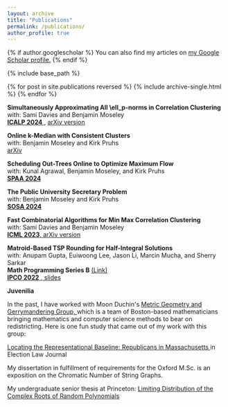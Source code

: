 ```yaml
---
layout: archive
title: "Publications"
permalink: /publications/
author_profile: true
---
```


{% if author.googlescholar %}
  You can also find my articles on <u><a href="{{author.googlescholar}}">my Google Scholar profile</a>.</u>
{% endif %}

{% include base_path %}

{% for post in site.publications reversed %}
  {% include archive-single.html %}
{% endfor %}

**Simultaneously Approximating All \ell_p-norms in Correlation Clustering**  
with: Sami Davies and Benjamin Moseley  
<a href="https://compose.ioc.ee/icalp2024/"> **ICALP 2024** </a>, <a href="https://arxiv.org/pdf/2308.01534.pdf"> arXiv version</a>  

 **Online k-Median with Consistent Clusters**  
  with: Benjamin Moseley and Kirk Pruhs  
   <a href="http://arxiv.org/abs/2303.15379"> arXiv </a> 
   
**Scheduling Out-Trees Online to Optimize Maximum Flow**  
with: Kunal Agrawal, Benjamin Moseley, and Kirk Pruhs  
<a href="https://spaa.acm.org/"> **SPAA 2024** </a>  

 **The Public University Secretary Problem**  
with: Benjamin Moseley and Kirk Pruhs  
<a href="https://epubs.siam.org/doi/10.1137/1.9781611977936"> **SOSA 2024** </a>  

**Fast Combinatorial Algorithms for Min Max Correlation Clustering**  
  with: Sami Davies and Benjamin Moseley  
 <a href="https://openreview.net/pdf?id=OUjObDqOM2"> **ICML 2023**, <a href="https://arxiv.org/abs/2301.13079"> arXiv version</a>    

**Matroid-Based TSP Rounding for Half-Integral Solutions**  
  with: Anupam Gupta, Euiwoong Lee, Jason Li, Marcin Mucha, and Sherry Sarkar  
  **Math Programming Series B** <a href="https://link.springer.com/article/10.1007/s10107-024-02065-4"> (Link) </a>  
 <a href="https://link.springer.com/chapter/10.1007/978-3-031-06901-7_23"> **IPCO 2022** </a>,<a href="{{ hanewman.github.io }}/_pages/ipcoslides.pptx"> slides </a>  
 

 **Juvenilia**
 
 In the past, I have worked with Moon Duchin's <a href="https://mggg.org/"> Metric Geometry and Gerrymandering Group, </a> which is a team of Boston-based mathematicians bringing mathematics and computer science methods to bear on redistricting. Here is one fun study that came out of my work with this group: 

<a href="{{ hanewman.github.io }}/_pages/elj.pdf">  Locating the Representational Baseline: Republicans in Massachusetts </a> in Election Law Journal 
 
My dissertation in fulfillment of requirements for the Oxford M.Sc. is an exposition on the Chromatic Number of String Graphs.

My undergraduate senior thesis at Princeton: <a href="http://arks.princeton.edu/ark:/88435/dsp016m311s13g"> Limiting Distribution of the Complex Roots of Random Polynomials  </a> 
 

